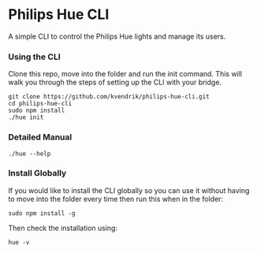 Philips Hue CLI
===============

A simple CLI to control the Philips Hue lights and manage its users.

### Using the CLI
Clone this repo, move into the folder and run the init command. This will walk you through the steps of setting up the CLI with your bridge.
```
git clone https://github.com/kvendrik/philips-hue-cli.git
cd philips-hue-cli
sudo npm install
./hue init
```

### Detailed Manual
```
./hue --help
```

### Install Globally
If you would like to install the CLI globally so you can use it without having to move into the folder every time then run this when in the folder:
```
sudo npm install -g
```

Then check the installation using:
```
hue -v
```
